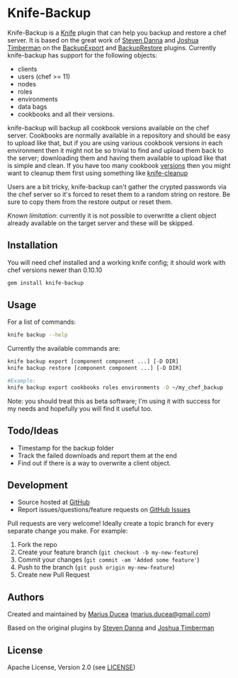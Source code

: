 Knife-Backup
===

Knife-Backup is a [Knife](http://wiki.opscode.com/display/chef/Knife) plugin that can help you backup and restore a chef server. It is based on the great work of [Steven Danna][stevendanna] and [Joshua Timberman][jtimberman] on the [BackupExport][backup_export] and [BackupRestore][backup_restore] plugins. Currently knife-backup has support for the following objects:

  * clients
  * users (chef >= 11)
  * nodes
  * roles
  * environments
  * data bags
  * cookbooks and all their versions.

knife-backup will backup all cookbook versions available on the chef server. Cookbooks are normally available in a repository and should be easy to upload like that, but if you are using various cookbook versions in each environment then it might not be so trivial to find and upload them back to the server; downloading them and having them available to upload like that is simple and clean. If you have too many cookbook [versions](http://www.ducea.com/2013/02/26/knife-cleanup/) then you might want to cleanup them first using something like [knife-cleanup][knifecleanup]

Users are a bit tricky, knife-backup can't gather the crypted passwords via the chef server so it's forced to reset them to a random string on restore. Be sure to copy them from the restore output or reset them.

*Known limitation*: currently it is not possible to overwritte a client object already available on the target server and these will be skipped. 

## Installation

You will need chef installed and a working knife config; it should work with chef versions newer than 0.10.10

```bash
gem install knife-backup
```

## Usage

For a list of commands:

```bash
knife backup --help
```

Currently the available commands are:

```bash
knife backup export [component component ...] [-D DIR]
knife backup restore [component component ...] [-D DIR]

#Example:
knife backup export cookbooks roles environments -D ~/my_chef_backup
```

Note: you should treat this as beta software; I'm using it with success for my needs and hopefully you will find it useful too.

## Todo/Ideas
  
  * Timestamp for the backup folder
  * Track the failed downloads and report them at the end
  * Find out if there is a way to overwrite a client object.

## Development

* Source hosted at [GitHub][repo]
* Report issues/questions/feature requests on [GitHub Issues][issues]

Pull requests are very welcome! Ideally create a topic branch for every separate change you make. For example:

1. Fork the repo
2. Create your feature branch (`git checkout -b my-new-feature`)
3. Commit your changes (`git commit -am 'Added some feature'`)
4. Push to the branch (`git push origin my-new-feature`)
5. Create new Pull Request

## Authors

Created and maintained by [Marius Ducea][mdxp] (<marius.ducea@gmail.com>)

Based on the original plugins by [Steven Danna][stevendanna] and [Joshua Timberman][jtimberman]

## License

Apache License, Version 2.0 (see [LICENSE][license])

[license]:      https://github.com/mdxp/knife-backup/blob/master/LICENSE
[mdxp]:         https://github.com/mdxp
[repo]:         https://github.com/mdxp/knife-backup
[issues]:       https://github.com/mdxp/knife-backup/issues
[knifecleanup]:  https://github.com/mdxp/knife-cleanup
[chefjenkins]:  https://github.com/mdxp/chef-jenkins

[backup_export]:            https://github.com/stevendanna/knife-hacks/blob/master/plugins/backup_export.rb
[backup_restore]:           https://github.com/stevendanna/knife-hacks/blob/master/plugins/backup_restore.rb
[jtimberman]:               https://github.com/jtimberman
[stevendanna]:              https://github.com/stevendanna
